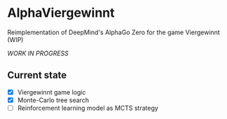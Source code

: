 # AlphaViergewinnt
Reimplementation of DeepMind's AlphaGo Zero for the game Viergewinnt (WIP)

_WORK IN PROGRESS_

## Current state
  - [x] Viergewinnt game logic
  - [x] Monte-Carlo tree search
  - [ ] Reinforcement learning model as MCTS strategy

